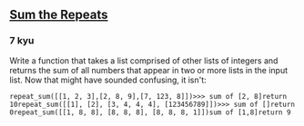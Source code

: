 <h2><a href=https://www.codewars.com/kata/56b4bae128644b5613000037/train/python target="_blank">Sum the Repeats</a></h2><h3>7 kyu</h3><p>Write a function that takes a list comprised of other lists of integers and returns the sum of all numbers that appear in two or more lists in the input list.  Now that might have sounded confusing, it isn't:</p><pre><code class="language-python"><span class="cm-variable">repeat_sum</span>([[<span class="cm-number">1</span>, <span class="cm-number">2</span>, <span class="cm-number">3</span>],[<span class="cm-number">2</span>, <span class="cm-number">8</span>, <span class="cm-number">9</span>],[<span class="cm-number">7</span>, <span class="cm-number">123</span>, <span class="cm-number">8</span>]])<span class="cm-operator">&gt;&gt;&gt;</span> <span class="cm-builtin">sum</span> <span class="cm-variable">of</span> [<span class="cm-number">2</span>, <span class="cm-number">8</span>]<span class="cm-keyword">return</span> <span class="cm-number">10</span><span class="cm-variable">repeat_sum</span>([[<span class="cm-number">1</span>], [<span class="cm-number">2</span>], [<span class="cm-number">3</span>, <span class="cm-number">4</span>, <span class="cm-number">4</span>, <span class="cm-number">4</span>], [<span class="cm-number">123456789</span>]])<span class="cm-operator">&gt;&gt;&gt;</span> <span class="cm-builtin">sum</span> <span class="cm-variable">of</span> []<span class="cm-keyword">return</span> <span class="cm-number">0</span><span class="cm-variable">repeat_sum</span>([[<span class="cm-number">1</span>, <span class="cm-number">8</span>, <span class="cm-number">8</span>], [<span class="cm-number">8</span>, <span class="cm-number">8</span>, <span class="cm-number">8</span>], [<span class="cm-number">8</span>, <span class="cm-number">8</span>, <span class="cm-number">8</span>, <span class="cm-number">1</span>]])<span class="cm-builtin">sum</span> <span class="cm-variable">of</span> [<span class="cm-number">1</span>,<span class="cm-number">8</span>]<span class="cm-keyword">return</span> <span class="cm-number">9</span></code></pre>